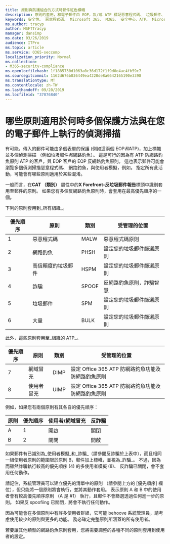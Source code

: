 ```yaml
---
title: 原則與防護組合的方式時郵件紅色標幟
description: 原則的套用，和電子郵件由 EOP，及/或 ATP 標記惡意程式碼、 垃圾郵件、 高信賴度垃圾郵件、 網路釣魚及大量時採取的動作。
keywords: 安全性、 惡意程式碼、 Microsoft 365、 M365、 安全中心，ATP、 Microsoft Defender ATP、 Office 365 ATP、 Azure ATP
ms.author: tracyp
author: MSFTTracyp
manager: dansimp
ms.date: 03/26/2019
audience: ITPro
ms.topic: article
ms.service: O365-seccomp
localization_priority: Normal
ms.collection:
- M365-security-compliance
ms.openlocfilehash: 1f1885730d1063a0c36d172f1f9d0e4ac4fb59c7
ms.sourcegitcommit: 1162d676b036449ea4220de8a6642165190e3398
ms.translationtype: MT
ms.contentlocale: zh-TW
ms.lasthandoff: 09/20/2019
ms.locfileid: "37076840"
---
```

# <a name="what-policy-applies-when-multiple-protection-methods-and-detection-scans-run-on-your-email"></a>哪些原則適用於何時多個保護方法與在您的電子郵件上執行的偵測掃描

有可能，傳入的郵件可能由多個表單的保護 (例如這兩個 EOP*和*ATP)，加上標幟並多個偵測掃描 （例如垃圾郵件*和*網路釣魚）。 這是可行的因為有 ATP 防網路釣魚原則 ATP 的客戶，與 EOP 客戶的 EOP 反網路釣魚原則。 這也表示郵件可能會瀏覽多個偵測掃描惡意程式碼、 網路釣魚，與使用者模擬，例如。 指定所有此活動，可能會有哪些原則適用於某些混淆。

一般而言，在**CAT （類別）** 屬性中的**X Forefront-反垃圾郵件報告**標頭中識別套用至郵件的原則。 如果您有多個反網路釣魚原則時，會套用在最高優先順序的一個。

下列的原則套用到_所有組織_。

|優先順序 |原則  |類別  |受管理的位置 |
|---------|---------|---------|---------|
|1     | 惡意程式碼      | MALW      | 惡意程式碼原則   |
|2     | 網路釣魚     | PHSH     | 設定您的垃圾郵件篩選原則     |
|3     | 高信賴度的垃圾郵件      | HSPM        | 設定您的垃圾郵件篩選原則        |
|4     | 詐騙        | SPOOF        | 反網路釣魚原則，詐騙智慧        |
|5     | 垃圾郵件         | SPM         | 設定您的垃圾郵件篩選原則         |
|6     | 大量         | BULK        | 設定您的垃圾郵件篩選原則         |

此外，這些原則套用至_組織的 ATP_。

|優先順序 |原則  |類別  |受管理的位置 |
|---------|---------|---------|---------|
|7     | 網域冒充         | DIMP         | 設定 Office 365 ATP 防網路釣魚功能及防網路釣魚原則        |
|8      | 使用者冒充        | UIMP         | 設定 Office 365 ATP 防網路釣魚功能及防網路釣魚原則         |

例如，如果您有兩個原則有其各自的優先順序：

|原則  |優先順序  |使用者/網域冒充  |反詐騙  |
|---------|---------|---------|---------|
|A     | 1        | 開啟        |關閉         |
|B     | 2        | 關閉        | 開啟        |

如果郵件有已識別為_使用者模擬_和_詐騙_（請參閱反詐騙於上表中），而且相同一組使用者原則的範圍限於原則 B，郵件加上標幟，並視為_詐騙_。 不過，因為而雖然詐騙執行較高的優先順序 (4) 的多使用者模擬 (8)、 反詐騙已關閉，會不套用任何動作。

請記住，系統管理員可以建立優先的清單中的原則 （請參閱上方的 [優先順序] 欄位），但只能將一個原則將會執行，並將其動作套用。 表示原則 A 和 B 中的使用者會有較高優先順序原則 （A 是 #1） 執行，且郵件不會篩選透過任何進一步的原則。 如果反 spoofiing 已關閉，將會不執行任何動作。

因為可能會在多個原則中有許多使用者群組，它可能 behoove 系統管理員，請考慮使用較少的原則與更多的功能。 務必確定完整原則所涵蓋的所有使用者。

若要讓其他類型的網路釣魚原則套用，您將需要調整的各種不同的原則套用到使用者的設定。



